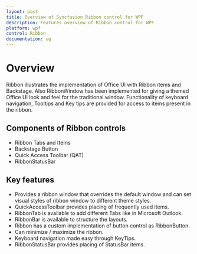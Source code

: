 ```yaml
---
layout: post
title: Overview of Syncfusion Ribbon control for WPF
description: Features overview of Ribbon control for WPF
platform: wpf
control: Ribbon
documentation: ug
---
```

# Overview

Ribbon illustrates the implementation of Office UI with Ribbon items and Backstage. Also RibbonWindow has been implemented for giving a themed Office UI look and feel for the traditional window. Functionality of keyboard navigation, Tooltips and Key tips are provided for access to items present in the ribbon. 



## Components of Ribbon controls

* Ribbon Tabs and Items
* Backstage Button
* Quick Access Toolbar (QAT)
* RibbonStatusBar


## Key features

* Provides a ribbon window that overrides the default window and can set visual styles of ribbon window to different theme styles.
* QuickAccessToolbar provides placing of frequently used items. 
* RibbonTab is available to add different Tabs like in Microsoft Outlook.
* RibbonBar is available to structure the layouts.
* Ribbon has a custom implementation of button control as RibbonButton.
* Can minimize / maximize the ribbon.
* Keyboard navigation made easy through KeyTips.
* RibbonStatusBar provides placing of StatusBar items. 

